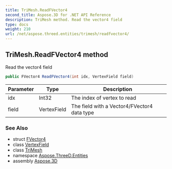 ```yaml
---
title: TriMesh.ReadFVector4
second_title: Aspose.3D for .NET API Reference
description: TriMesh method. Read the vector4 field
type: docs
weight: 210
url: /net/aspose.threed.entities/trimesh/readfvector4/
---
```

## TriMesh.ReadFVector4 method

Read the vector4 field

```csharp
public FVector4 ReadFVector4(int idx, VertexField field)
```

| Parameter | Type | Description |
| --- | --- | --- |
| idx | Int32 | The index of vertex to read |
| field | VertexField | The field with a Vector4/FVector4 data type |

### See Also

* struct [FVector4](../../../aspose.threed.utilities/fvector4/)
* class [VertexField](../../../aspose.threed.utilities/vertexfield/)
* class [TriMesh](../)
* namespace [Aspose.ThreeD.Entities](../../trimesh/)
* assembly [Aspose.3D](../../../)


